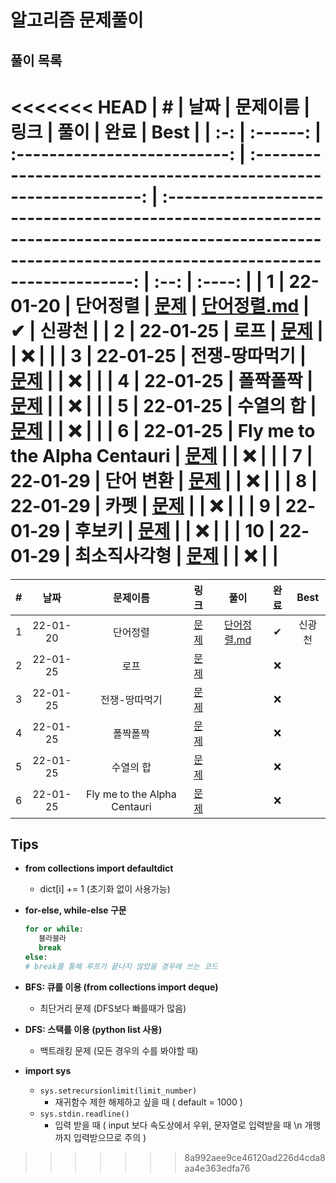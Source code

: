 # 알고리즘 문제풀이

## 풀이 목록

<<<<<<< HEAD
|  #  |   날짜   |           문제이름           |                               링크                               |                                                                          풀이                                                                          | 완료 |  Best  |
| :-: | :------: | :--------------------------: | :--------------------------------------------------------------: | :----------------------------------------------------------------------------------------------------------------------------------------------------: | :--: | :----: |
|  1  | 22-01-20 |           단어정렬           |           [문제](https://www.acmicpc.net/problem/1181)           | [단어정렬.md](https://kdt-gitlab.elice.io/eunhyekim1223/codingtest-study/-/blob/master/GwangCheon/BOJ-1187/%EB%8B%A8%EC%96%B4%20%EC%A0%95%EB%A0%AC.md) |  ✔   | 신광천 |
|  2  | 22-01-25 |             로프             |           [문제](https://www.acmicpc.net/problem/2217)           |                                                                                                                                                        |  ❌  |        |
|  3  | 22-01-25 |        전쟁-땅따먹기         |           [문제](https://www.acmicpc.net/problem/1270)           |                                                                                                                                                        |  ❌  |        |
|  4  | 22-01-25 |           폴짝폴짝           |           [문제](https://www.acmicpc.net/problem/1326)           |                                                                                                                                                        |  ❌  |        |
|  5  | 22-01-25 |          수열의 합           |           [문제](https://www.acmicpc.net/problem/1024)           |                                                                                                                                                        |  ❌  |        |
|  6  | 22-01-25 | Fly me to the Alpha Centauri |           [문제](https://www.acmicpc.net/problem/1011)           |                                                                                                                                                        |  ❌  |        |
|  7  | 22-01-29 |          단어 변환           | [문제](https://programmers.co.kr/learn/courses/30/lessons/43163) |                                                                                                                                                        |  ❌  |        |
|  8  | 22-01-29 |             카펫             | [문제](https://programmers.co.kr/learn/courses/30/lessons/42842) |                                                                                                                                                        |  ❌  |        |
|  9  | 22-01-29 |            후보키            | [문제](https://programmers.co.kr/learn/courses/30/lessons/42890) |                                                                                                                                                        |  ❌  |        |
| 10  | 22-01-29 |         최소직사각형         | [문제](https://programmers.co.kr/learn/courses/30/lessons/86491) |                                                                                                                                                        |  ❌  |        |
=======
| # | 날짜 | 문제이름 | 링크 | 풀이 | 완료 | Best |
| :---: | :---: | :---: | :---: | :---: | :---:| :---: |
| 1 | 22-01-20 |단어정렬 | [문제](https://www.acmicpc.net/problem/1181) |[단어정렬.md](https://kdt-gitlab.elice.io/eunhyekim1223/codingtest-study/-/blob/master/GwangCheon/BOJ-1187/%EB%8B%A8%EC%96%B4%20%EC%A0%95%EB%A0%AC.md) | ✔ | 신광천 |
| 2 | 22-01-25 | 로프 | [문제](https://www.acmicpc.net/problem/2217) | | ❌| |
| 3 | 22-01-25 | 전쟁-땅따먹기 | [문제](https://www.acmicpc.net/problem/1270) | | ❌| |
| 4 | 22-01-25 | 폴짝폴짝 | [문제](https://www.acmicpc.net/problem/1326) | | ❌| |
| 5 | 22-01-25 | 수열의 합 | [문제](https://www.acmicpc.net/problem/1024) | | ❌| |
| 6 | 22-01-25 | Fly me to the Alpha Centauri | [문제](https://www.acmicpc.net/problem/1011) | | ❌| |

## Tips
 - **from collections import defaultdict**
    - dict\[i\] += 1 (초기화 없이 사용가능)
 
 - **for-else, while-else 구문**
   ```python
   for or while:  
      블라블라  
      break  
   else:
   # break를 통해 루프가 끝나지 않았을 경우에 쓰는 코드
   ```  
      
 - **BFS: 큐를 이용 (from collections import deque)**
    - 최단거리 문제 (DFS보다 빠를때가 많음)
 - **DFS: 스택를 이용 (python list 사용)**
    - 백트래킹 문제 (모든 경우의 수를 봐야할 때)
 - **import sys**
    - ``sys.setrecursionlimit(limit_number)``
      - 재귀함수 제한 해제하고 싶을 때 ( default = 1000 )
    - ``sys.stdin.readline()``
      - 입력 받을 때 ( input 보다 속도상에서 우위, 문자열로 입력받을 때 \n 개행까지 입력받으므로 주의 )
>>>>>>> 8a992aee9ce46120ad226d4cda8aa4e363edfa76

